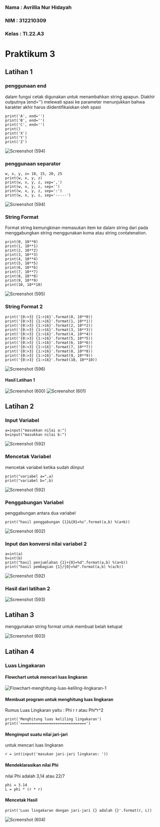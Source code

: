 ### Nama : Avrillia Nur Hidayah

### NIM : 312210309

### Kelas : TI.22.A3

# Praktikum 3

## Latihan 1

### penggunaan end

dalam fungsi cetak digunakan untuk menambahkan string apapun. Diakhir outputnya (end='') melewati spasi ke parameter menunjukkan bahwa karakter akhir harus diidentifikaiskan oleh spasi

```
print('A', end='')
print('B', end='')
print('C', end='')
print()
print('X')
print('Y')
print('Z')
```

![Screenshot (594)](https://user-images.githubusercontent.com/115686359/198209113-84a18816-28f0-4389-a460-56252e4e31b8.png)

### penggunaan separator

```
w, x, y, z= 10, 15, 20, 25
print(w, x, y, z)
print(w, x, y, z, sep=',')
print(w, x, y, z, sep='')
print(w, x, y, z, sep=':')
print(w, x, y, z, sep='-----')
```

![Screenshot (594)](https://user-images.githubusercontent.com/115686359/198211343-21136587-2efa-4a92-81a6-444e4ef79f0b.png)



### String Format

Format string kemungkinan memasukan item ke dalam string dari pada menggabungkan string menggunakan koma atau string contatenation.

```
print(0, 10**0)
print(1, 10**1)
print(2, 10**2)
print(3, 10**3)
print(4, 10**4)
print(5, 10**5)
print(6, 10**6)
print(7, 10**7)
print(8, 10**8)
print(9, 10**9)
print(10, 10**10)
```

![Screenshot (595)](https://user-images.githubusercontent.com/115686359/198214330-eebd10af-726e-4d85-8f8b-25a91d10c575.png)

### String Format 2

```
print('{0:>3} {1:>16}'.format(0, 10**0))
print('{0:>3} {1:>16}'.format(1, 10**1))
print('{0:>3} {1:>16}'.format(2, 10**2))
print('{0:>3} {1:>16}'.format(3, 10**3))
print('{0:>3} {1:>16}'.format(4, 10**4))
print('{0:>3} {1:>16}'.format(5, 10**5))
print('{0:>3} {1:>16}'.format(6, 10**6))
print('{0:>3} {1:>16}'.format(7, 10**7))
print('{0:>3} {1:>16}'.format(8, 10**8))
print('{0:>3} {1:>16}'.format(9, 10**9))
print('{0:>3} {1:>16}'.format(10, 10**10))
```

![Screenshot (596)](https://user-images.githubusercontent.com/115686359/198215087-002db1e5-0b56-4074-9b5b-3c84e8ef8877.png)

#### Hasil Latihan 1

![Screenshot (600)](https://user-images.githubusercontent.com/115686359/198220166-3436ef03-bc1f-4c25-afd1-552f9b8a6cd3.png)
![Screenshot (601)](https://user-images.githubusercontent.com/115686359/198220799-01bdc5fc-689a-44e8-97d1-7c4cdb29f7aa.png)

## Latihan 2

### Input Variabel

```
a=input("masukkan nilai a:")
b=input("masukkan nilai b:")
```

![Screenshot (592)](https://user-images.githubusercontent.com/115686359/198222142-29377500-0c60-4d93-8110-c892d1ef898f.png)

### Mencetak Variabel

mencetak variabel ketika sudah diinput

```
print("variabel a=",a)
print("variabel b=",b)
```

![Screenshot (592)](https://user-images.githubusercontent.com/115686359/198223544-edf1e693-fec1-4761-8266-fe5ef427093a.png)

### Penggabungan Variabel

penggabungan antara dua variabel

```
print("hasil penggabungan {1}&{0}=%s".format(a,b) %(a+b))
```

![Screenshot (602)](https://user-images.githubusercontent.com/115686359/198224483-ffd0b054-a253-49e7-8348-5e3df7546aac.png)

### Input dan konversi nilai variabel 2

```
a=int(a)
b=int(b)
print("hasil penjumlahan {1}+{0}=%d".format(a,b) %(a+b))
print("hasil pembagian {1}/{0}=%d".format(a,b) %(a/b))
```

![Screenshot (592)](https://user-images.githubusercontent.com/115686359/198226027-e075f7f7-69d0-49c0-8429-74a42759d8f3.png)

### Hasil dari latihan 2

![Screenshot (593)](https://user-images.githubusercontent.com/115686359/198226658-350cda7a-f863-4439-8f05-7d8d29c5266f.png)

## Latihan 3

menggunakan string format untuk membuat belah ketupat

![Screenshot (603)](https://user-images.githubusercontent.com/115686359/198237722-0f8d59eb-6a3a-4b27-9cd3-f6232a9c63b1.png)

## Latihan 4
### Luas Lingakaran
#### Flowchart untuk mencari luas lingkaran

![Flowchart-menghitung-luas-keliling-lingkaran-1](https://user-images.githubusercontent.com/115686359/198240395-6defe5b6-fbc1-4a86-a0d6-c65c9d9ff6b9.png)

#### Membuat program untuk menghitung luas lingkaran

Rumus Luas Lingkaran yaitu : Phi r r atau Phi*r^2

```
print('Menghitung luas keliling lingakaran')
print('==============================')
```

#### Mengimput suatu nilai jari-jari

untuk mencari luas lingkaran

```
r = int(input('masukan jari-jari lingkaran: '))
```

#### Mendeklarasikan nilai Phi

nilai Phi adalah 3,14 atau 22/7

```
phi = 3.14
L = phi * (r * r)
```

#### Mencetak Hasil

```
print('Luas lingakaran dengan jari-jari {} adalah {}'.format(r, L))
```

![Screenshot (604)](https://user-images.githubusercontent.com/115686359/198264527-07252f57-118a-4aaf-a431-75d73fb136ba.png)

